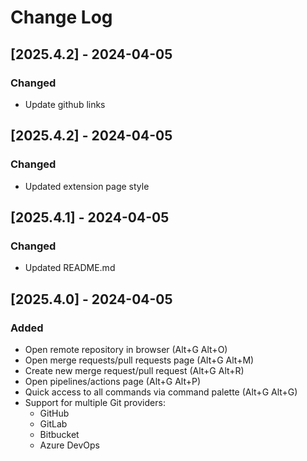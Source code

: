 # Change Log

## [2025.4.2] - 2024-04-05

### Changed
- Update github links

## [2025.4.2] - 2024-04-05

### Changed
- Updated extension page style


## [2025.4.1] - 2024-04-05

### Changed
- Updated README.md

## [2025.4.0] - 2024-04-05

### Added
- Open remote repository in browser (Alt+G Alt+O)
- Open merge requests/pull requests page (Alt+G Alt+M)
- Create new merge request/pull request (Alt+G Alt+R)
- Open pipelines/actions page (Alt+G Alt+P)
- Quick access to all commands via command palette (Alt+G Alt+G)
- Support for multiple Git providers:
  - GitHub
  - GitLab
  - Bitbucket
  - Azure DevOps